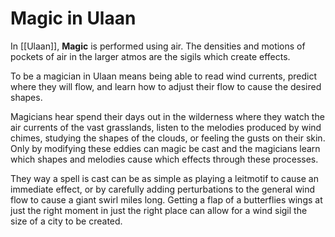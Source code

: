 # Magic in Ulaan
In [[Ulaan]], **Magic** is performed using air. The densities and motions of pockets of air in the larger atmos are the sigils which create effects. 

To be a magician in Ulaan means being able to read wind currents, predict where they will flow, and learn how to adjust their flow to cause the desired shapes.

Magicians hear spend their days out in the wilderness where they watch the air currents of the vast grasslands, listen to the melodies produced by wind chimes, studying the shapes of the clouds, or feeling the gusts on their skin. Only by modifying these eddies can magic be cast and the magicians learn which shapes and melodies cause which effects through these processes. 

They way a spell is cast can be as simple as playing a leitmotif to cause an immediate effect, or by carefully adding perturbations to the general wind flow to cause a giant swirl miles long. Getting a flap of a butterflies wings at just the right moment in just the right place can allow for a wind sigil the size of a city to be created.
